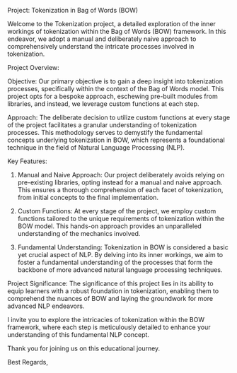 Project: Tokenization in Bag of Words (BOW)

Welcome to the Tokenization project, a detailed exploration of the inner workings of tokenization within the Bag of Words (BOW) framework. In this endeavor, we adopt a manual and deliberately naive approach to comprehensively understand the intricate processes involved in tokenization.

Project Overview:

Objective: Our primary objective is to gain a deep insight into tokenization processes, specifically within the context of the Bag of Words model. This project opts for a bespoke approach, eschewing pre-built modules from libraries, and instead, we leverage custom functions at each step.

Approach: The deliberate decision to utilize custom functions at every stage of the project facilitates a granular understanding of tokenization processes. This methodology serves to demystify the fundamental concepts underlying tokenization in BOW, which represents a foundational technique in the field of Natural Language Processing (NLP).

Key Features:
1. Manual and Naive Approach:
Our project deliberately avoids relying on pre-existing libraries, opting instead for a manual and naive approach. This ensures a thorough comprehension of each facet of tokenization, from initial concepts to the final implementation.

2. Custom Functions:
At every stage of the project, we employ custom functions tailored to the unique requirements of tokenization within the BOW model. This hands-on approach provides an unparalleled understanding of the mechanics involved.

3. Fundamental Understanding:
Tokenization in BOW is considered a basic yet crucial aspect of NLP. By delving into its inner workings, we aim to foster a fundamental understanding of the processes that form the backbone of more advanced natural language processing techniques.

Project Significance:
The significance of this project lies in its ability to equip learners with a robust foundation in tokenization, enabling them to comprehend the nuances of BOW and laying the groundwork for more advanced NLP endeavors.

I invite you to explore the intricacies of tokenization within the BOW framework, where each step is meticulously detailed to enhance your understanding of this fundamental NLP concept.

Thank you for joining us on this educational journey.

Best Regards,

